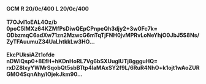 #### GCM R 20/0c/400 L 20/0c/400
**T7OJvI1oEAL4Oz/b**<br/>**0poC5lMXz64KZMfPsDiwQEpCPnpeQh3djy2+3w0Fc7k=**<br/>**ODbzmqC6adXw71zn2MzwcG6mTqTjFNH0jvMPRvLoNeYhjO0JbJ5S8Ns/ZyTFAuumuZ34UaLhtkkLw3HO...**<br/><br/>
**EkcPUksiAZt1ofde**<br/>**nDWlQsp0+8EfH+hKDnHoRL7Vg6bSXUugIUTj8ggguHQ=**<br/>**rxDZ8IxyYWMrSqobQt5sbBTtp4laMAxSY2f9L/6RuR4NhO+k1ojt1wAoZURGMO4SqnAhy/IOjekJkm90...**